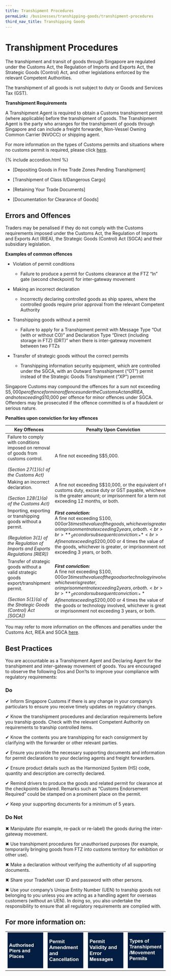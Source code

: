 ```yaml
---
title: Transhipment Procedures
permaLink: /businesses/transhipping-goods/transhipment-procedures
third_nav_title: Transhipping Goods
---
```



# Transhipment Procedures

The transhipment and transit of goods through Singapore are regulated under the Customs Act, the Regulation of Imports and Exports Act, the Strategic Goods (Control) Act, and other legislations enforced by the relevant Competent Authorities.

The transhipment of all goods is not subject to duty or Goods and Services Tax (GST).

**Transhipment Requirements**

A Transhipment Agent is required to obtain a Customs transhipment permit (where applicable) before the transhipment of goods. The Transhipment Agent is the party who arranges for the transhipment of goods through Singapore and can include a freight forwarder, Non-Vessel Owning Common Carrier (NVOCC) or shipping agent.

For more information on the types of Customs permits and situations where no customs permit is required, please click [here](https://singapore-customs-staging.netlify.app/businesses/03c1-types-of-transhipment-permits).

{% include accordion.html %}

-   [Depositing Goods in Free Trade Zones Pending Transhipment]
    
-   [Transhipment of Class II/Dangerous Cargo]
    
-   [Retaining Your Trade Documents]
    
-   [Documentation for Clearance of Goods]

## Errors and Offences

Traders may be penalised if they do not comply with the Customs requirements imposed under the Customs Act, the Regulation of Imports and Exports Act (RIEA), the Strategic Goods (Control) Act (SGCA) and their subsidiary legislation.

 **Examples of common offences**

-   Violation of permit conditions
    -   Failure to produce a permit for Customs clearance at the FTZ “In” gate (second checkpoint) for inter-gateway movement

-   Making an incorrect declaration
    -   Incorrectly declaring controlled goods as ship spares, where the controlled goods require prior approval from the relevant Competent Authority

-   Transhipping goods without a permit
    -   Failure to apply for a Transhipment permit with Message Type “Out (with or without CO)” and Declaration Type “Direct (including storage in FTZ) (DRT)” when there is inter-gateway movement between two FTZs

-   Transfer of strategic goods without the correct permits
    -   Transhipping information security equipment, which are controlled under the SGCA, with an Outward Transshipment (“OT”) permit instead of the Strategic Goods Transhipment (“XP”) permit

Singapore Customs may compound the offences for a sum not exceeding S$5,000 per offence for minor offences under the Customs Act and RIEA, and not exceeding S$10,000 per offence for minor offences under SGCA. Offenders may be prosecuted if the offence committed is of a fraudulent or serious nature.
    
**Penalties upon conviction for key offences**

| Key Offences | Penalty Upon Conviction | 
|--|--|
| Failure to comply with conditions imposed on removal of goods from customs control. <br><br> _(Section 27(1)(c) of the Customs Act)_ | A fine not exceeding S$5,000. |
| Making an incorrect declaration. <br><br> _(Section 128(1)(a) of the Customs Act)_ | A fine not exceeding S$10,000, or the equivalent of the customs duty, excise duty or GST payable, whichever is the greater amount; or imprisonment for a term not exceeding 12 months, or both. |
| Importing, exporting or transhipping goods without a permit. <br><br> _(Regulation 3(1) of the Regulation of Imports and Exports Regulations [RIER])_ | **_First conviction:_** <br> A fine not exceeding S$100,000 or 3 times the value of the goods, whichever is greater, or imprisonment not exceeding 2 years, or both. <br><br> **_Second or subsequent conviction:_** <br> A fine not exceeding S$200,000 or 4 times the value of the goods, whichever is greater, or imprisonment not exceeding 3 years, or both.|
| Transfer of strategic goods without a valid strategic goods export/transhipment permit. <br><br>_(Section 5(1)(a) of the Strategic Goods (Control) Act [SGCA])_ | **_First conviction:_** <br>A fine not exceeding S$100,000 or 3 times the value of the goods or technology involved, whichever is greater, or imprisonment not exceeding 2 years, or both. <br><br> **_Second or subsequent conviction:_** A fine not exceeding S$200,000 or 4 times the value of the goods or technology involved, whichever is greater, or imprisonment not exceeding 3 years, or both.

You may refer to more information on the offences and penalties under the Customs Act, RIEA and SGCA  [here](https://singapore-customs-staging.netlify.app/about-us/acts-and-subsidiary-legislation/customs-act).
    

## Best Practices

You are accountable as a Transhipment Agent and Declaring Agent for the transhipment and inter-gateway movement of goods. You are encouraged to observe the following Dos and Don’ts to improve your compliance with regulatory requirements:


### Do 
✔ Inform Singapore Customs if there is any change in your company’s particulars to ensure you receive timely updates on regulatory changes.

✔ Know the transhipment procedures and declaration requirements before you tranship goods. Check with the relevant Competent Authority on requirements to tranship controlled items.

✔ Know the contents you are transhipping for each consignment by clarifying with the forwarder or other relevant parties.

✔ Ensure you provide the necessary supporting documents and information for permit declarations to your declaring agents and freight forwarders.

✔ Ensure product details such as the Harmonized System (HS) code, quantity and description are correctly declared.

✔ Remind drivers to produce the goods and related permit for clearance at the checkpoints declared. Remarks such as “Customs Endorsement Required” could be stamped on a prominent place on the permit.

✔ Keep your supporting documents for a minimum of 5 years.

### Do Not
✖ Manipulate (for example, re-pack or re-label) the goods during the inter-gateway movement.

✖ Use transhipment procedures for unauthorised purposes (for example, temporarily bringing goods from FTZ into customs territory for exhibition or other use).

✖ Make a declaration without verifying the authenticity of all supporting documents.

✖ Share your TradeNet user ID and password with other persons.

✖ Use your company’s Unique Entity Number (UEN) to tranship goods not belonging to you unless you are acting as a handling agent for overseas customers (without an UEN). In doing so, you also undertake the responsibility to ensure that all regulatory requirements are complied with.
  
## For more information on: 
 
|  |  ||  | 
|--|--|--| -- | 
|[ ![](/images/t1.jpg)]() |[![](/images/t2.jpg)](https://singapore-customs-staging.netlify.com/businesses/03c3-permit-amendments-and-cancellation)  |[![](/images/t3.jpg)](https://singapore-customs-staging.netlify.com/businesses/03c2-permit-validity-and-error-messages)|[ ![](/images/t4.jpg)](https://singapore-customs-staging.netlify.com/businesses/03c1-types-of-transhipment-permits) | 
